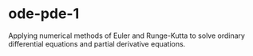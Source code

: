 # ode-pde-1
Applying numerical methods of Euler and Runge-Kutta to solve ordinary differential equations and partial derivative equations. 
